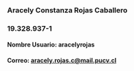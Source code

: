 ### Aracely Constanza Rojas Caballero
### 19.328.937-1
#### Nombre Usuario: aracelyrojas
#### Correo: aracely.rojas.c@mail.pucv.cl

